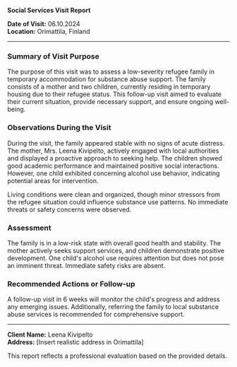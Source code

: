 

**Social Services Visit Report**

**Date of Visit:** 06.10.2024  
**Location:** Orimattila, Finland  

---

### **Summary of Visit Purpose**

The purpose of this visit was to assess a low-severity refugee family in temporary accommodation for substance abuse support. The family consists of a mother and two children, currently residing in temporary housing due to their refugee status. This follow-up visit aimed to evaluate their current situation, provide necessary support, and ensure ongoing well-being.

### **Observations During the Visit**

During the visit, the family appeared stable with no signs of acute distress. The mother, Mrs. Leena Kivipelto, actively engaged with local authorities and displayed a proactive approach to seeking help. The children showed good academic performance and maintained positive social interactions. However, one child exhibited concerning alcohol use behavior, indicating potential areas for intervention.

Living conditions were clean and organized, though minor stressors from the refugee situation could influence substance use patterns. No immediate threats or safety concerns were observed.

### **Assessment**

The family is in a low-risk state with overall good health and stability. The mother actively seeks support services, and children demonstrate positive development. One child's alcohol use requires attention but does not pose an imminent threat. Immediate safety risks are absent.

### **Recommended Actions or Follow-up**

A follow-up visit in 6 weeks will monitor the child's progress and address any emerging issues. Additionally, referring the family to local substance abuse services is recommended for comprehensive support.

---

**Client Name:** Leena Kivipelto  
**Address:** [Insert realistic address in Orimattila]  

This report reflects a professional evaluation based on the provided details.